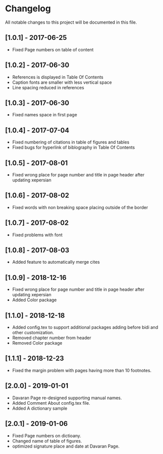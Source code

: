 # Changelog
All notable changes to this project will be documented in this file.



## [1.0.1] - 2017-06-25
- Fixed Page numbers on table of content


## [1.0.2] - 2017-06-30
- References is displayed in Table Of Contents
- Caption fonts are smaller with less vertical space
- Line spacing reduced in references

## [1.0.3] - 2017-06-30
- Fixed names space in first page

## [1.0.4] - 2017-07-04
- Fixed numbering of citations in table of figures and tables
- Fixed bugs for hyperlink of biblography in Table Of Contents

## [1.0.5] - 2017-08-01
- Fixed wrong place for page number and title in page header after updating xepersian

## [1.0.6] - 2017-08-02
- Fixed words with non breaking space placing outside of the border

## [1.0.7] - 2017-08-02
- Fixed problems with font

## [1.0.8] - 2017-08-03
- Added feature to automatically merge cites

## [1.0.9] - 2018-12-16
- Fixed wrong place for page number and title in page header after updating xepersian
- Added Color package

## [1.1.0] - 2018-12-18
- Added config.tex to support additional packages adding before bidi and other customization.
- Removed chapter number from header 
- Removed Color package

## [1.1.1] - 2018-12-23
- Fixed the margin problem with pages having more than 10 footnotes.

## [2.0.0] - 2019-01-01
- Davaran Page re-designed supporting manual names.
- Added Comment About config.tex file.
- Added A dictionary sample

## [2.0.1] - 2019-01-06
- Fixed Page numbers on dictioany.
- Changed name of table of figures.
- optimized signature place and date at Davaran Page.